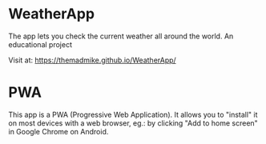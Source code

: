 # WeatherApp

The app lets you check the current weather all around the world. An educational project

Visit at: https://themadmike.github.io/WeatherApp/

# PWA

This app is a PWA (Progressive Web Application). 
It allows you to "install" it on most devices with a web browser,
eg.: by clicking "Add to home screen" in Google Chrome on Android.
